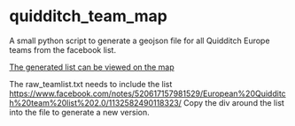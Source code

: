 # quidditch_team_map
A small python script to generate a geojson file for all Quidditch Europe teams from the facebook list.

[The generated list can be viewed on the map](https://timo-ramsauer.de/quidmap)

The raw_teamlist.txt needs to include the list https://www.facebook.com/notes/520617157981529/European%20Quidditch%20team%20list%202.0/1132582490118323/
Copy the div around the list into the file to generate a new version.

